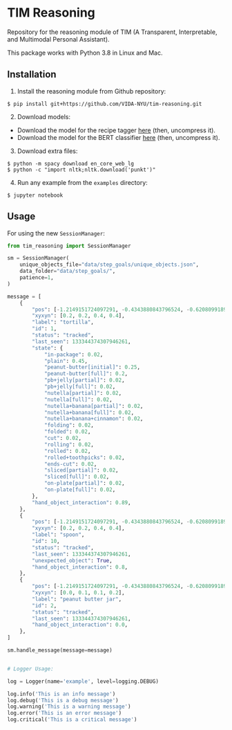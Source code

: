 # TIM Reasoning

Repository for the reasoning module of TIM (A Transparent, Interpretable, and Multimodal Personal Assistant).

This package works with Python 3.8 in Linux and Mac.

## Installation

1. Install the reasoning module from Github repository:
```
$ pip install git+https://github.com/VIDA-NYU/tim-reasoning.git
```

2. Download models:

- Download the model for the recipe tagger [here](https://drive.google.com/file/d/1aYSlngadawRTKuIkd1FtMvrMBfenqPLH/view?usp=sharing) 
(then, uncompress it).
- Download the model for the BERT classifier [here](https://drive.google.com/file/d/1RsXbLrIubPTAbgP3NEAB73LMcAKDV3oE/view?usp=sharing) 
(then, uncompress it).

3. Download extra files:
```
$ python -m spacy download en_core_web_lg
$ python -c "import nltk;nltk.download('punkt')"
```

4. Run any example from the `examples` directory:
```
$ jupyter notebook
```

## Usage

For using the new `SessionManager`:

```py
from tim_reasoning import SessionManager

sm = SessionManager(
    unique_objects_file="data/step_goals/unique_objects.json",
    data_folder="data/step_goals/",
    patience=1,
)

message = [
    {
        "pos": [-1.2149151724097291, -0.4343880843796524, -0.6208099189217009],
        "xyxyn": [0.2, 0.2, 0.4, 0.4],
        "label": "tortilla",
        "id": 1,
        "status": "tracked",
        "last_seen": 133344374307946261,
        "state": {
            "in-package": 0.02,
            "plain": 0.45,
            "peanut-butter[initial]": 0.25,
            "peanut-butter[full]": 0.2,
            "pb+jelly[partial]": 0.02,
            "pb+jelly[full]": 0.02,
            "nutella[partial]": 0.02,
            "nutella[full]": 0.02,
            "nutella+banana[partial]": 0.02,
            "nutella+banana[full]": 0.02,
            "nutella+banana+cinnamon": 0.02,
            "folding": 0.02,
            "folded": 0.02,
            "cut": 0.02,
            "rolling": 0.02,
            "rolled": 0.02,
            "rolled+toothpicks": 0.02,
            "ends-cut": 0.02,
            "sliced[partial]": 0.02,
            "sliced[full]": 0.02,
            "on-plate[partial]": 0.02,
            "on-plate[full]": 0.02,
        },
        "hand_object_interaction": 0.89,
    },
    {
        "pos": [-1.2149151724097291, -0.4343880843796524, -0.6208099189217009],
        "xyxyn": [0.2, 0.2, 0.4, 0.4],
        "label": "spoon",
        "id": 10,
        "status": "tracked",
        "last_seen": 133344374307946261,
        "unexpected_object": True,
        "hand_object_interaction": 0.8,
    },
    {
        "pos": [-1.2149151724097291, -0.4343880843796524, -0.6208099189217009],
        "xyxyn": [0.0, 0.1, 0.1, 0.2],
        "label": "peanut butter jar",
        "id": 2,
        "status": "tracked",
        "last_seen": 133344374307946261,
        "hand_object_interaction": 0.0,
    },
]

sm.handle_message(message=message)


# Logger Usage:

log = Logger(name='example', level=logging.DEBUG)

log.info('This is an info message')
log.debug('This is a debug message')
log.warning('This is a warning message')
log.error('This is an error message')
log.critical('This is a critical message')

```